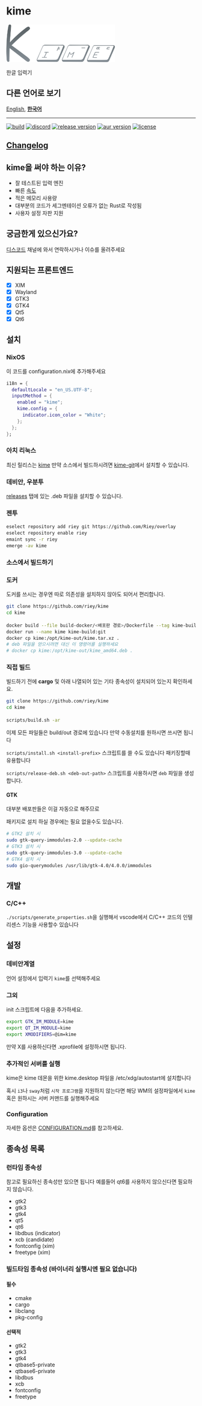 # kime

[<img src="./docs/assets/kime-roundy-default-without-text-bluegrey.png" height="100">](https://github.com/Riey/kime)

한글 입력기

## 다른 언어로 보기

[English](./README.md), [**한국어**](./README.ko.md)

---

[<img alt="build" src="https://img.shields.io/github/workflow/status/Riey/kime/CI?style=for-the-badge" height="25">](https://github.com/Riey/kime/actions?query=workflow%3ACI)
[<img alt="discord" src="https://img.shields.io/discord/801107569505992705.svg?style=for-the-badge" height="25">](https://discord.gg/YPnEfZqC6y)
[<img alt="release version" src="https://img.shields.io/github/v/release/Riey/kime?style=for-the-badge" height="25">](https://github.com/Riey/kime/releases)
[<img alt="aur version" src="https://img.shields.io/aur/version/kime?style=for-the-badge" height="25">](https://aur.archlinux.org/packages/kime/)
[<img alt="license" src="https://img.shields.io/github/license/Riey/kime?style=for-the-badge" height="25">](https://github.com/Riey/kime/blob/master/LICENSE)

## [Changelog](docs/CHANGELOG.md)

## kime을 써야 하는 이유?

* 잘 테스트된 입력 엔진
* 빠른 [속도](https://github.com/Riey/kime/wiki/Performance)
* 적은 메모리 사용량
* 대부분의 코드가 세그멘테이션 오류가 없는 Rust로 작성됨
* 사용자 설정 자판 지원

## 궁금한게 있으신가요?

[디스코드](https://discord.gg/YPnEfZqC6y) 채널에 와서 연락하시거나 이슈를 올려주세요

## 지원되는 프론트엔드

- [x] XIM
- [x] Wayland
- [x] GTK3
- [x] GTK4
- [x] Qt5
- [x] Qt6

## 설치

### NixOS

이 코드를 configuration.nix에 추가해주세요

```nix
i18n = {
  defaultLocale = "en_US.UTF-8";
  inputMethod = {
    enabled = "kime";
    kime.config = {
      indicator.icon_color = "White";
    };
  };
};
```

### 아치 리눅스

최신 릴리스는 [kime](https://aur.archlinux.org/packages/kime) 만약 소스에서 빌드하시려면 [kime-git](https://aur.archlinux.org/packages/kime-git)에서 설치할 수 있습니다.

### 데비안, 우분투

[releases](https://github.com/Riey/kime/releases) 탭에 있는 .deb 파일을 설치할 수 있습니다.

### 젠투

```sh
eselect repository add riey git https://github.com/Riey/overlay
eselect repository enable riey
emaint sync -r riey
emerge -av kime
```

### 소스에서 빌드하기

### 도커

도커를 쓰시는 경우엔 따로 의존성을 설치하지 않아도 되어서 편리합니다.

```sh
git clone https://github.com/riey/kime
cd kime

docker build --file build-docker/<배포판 경로>/Dockerfile --tag kime-build:git .
docker run --name kime kime-build:git
docker cp kime:/opt/kime-out/kime.tar.xz .
# deb 파일을 얻으시려면 대신 이 명령어를 실행하세요
# docker cp kime:/opt/kime-out/kime_amd64.deb .
```

### 직접 빌드

빌드하기 전에 **cargo** 및 아래 나열되어 있는 기타 종속성이 설치되어 있는지 확인하세요.

```sh
git clone https://github.com/riey/kime
cd kime

scripts/build.sh -ar
```

이제 모든 파일들은 build/out 경로에 있습니다 만약 수동설치를 원하시면 쓰시면 됩니다

`scripts/install.sh <install-prefix>` 스크립트를 쓸 수도 있습니다 패키징할때 유용합니다

`scripts/release-deb.sh <deb-out-path>` 스크립트를 사용하시면 `deb` 파일을 생성합니다.

#### GTK

대부분 배포판들은 이걸 자동으로 해주므로

패키지로 설치 하실 경우에는 필요 없을수도 있습니다.

```sh
# GTK2 설치 시
sudo gtk-query-immodules-2.0 --update-cache
# GTK3 설치 시
sudo gtk-query-immodules-3.0 --update-cache
# GTK4 설치 시
sudo gio-querymodules /usr/lib/gtk-4.0/4.0.0/immodules
```

## 개발

### C/C++

`./scripts/generate_properties.sh`을 실행해서 vscode에서 C/C++ 코드의 인텔리센스 기능을 사용할수 있습니다

## 설정

### 데비안계열

언어 설정에서 입력기 `kime`를 선택해주세요

### 그외

init 스크립트에 다음을 추가하세요.

```sh
export GTK_IM_MODULE=kime
export QT_IM_MODULE=kime
export XMODIFIERS=@im=kime
```

만약 X를 사용하신다면 .xprofile에 설정하시면 됩니다.

### 추가적인 서버를 실행

kime은 kime 데몬을 위한 kime.desktop 파일을 /etc/xdg/autostart에 설치합니다

혹시 `i3`나 `sway`처럼 `시작 프로그램`을 지원하지 않는다면 해당 WM의 설정파일에서 `kime` 혹은 원하시는 서버 커맨드를 실행해주세요

### Configuration

자세한 옵션은 [CONFIGURATION.md](docs/CONFIGURATION.ko.md)를 참고하세요.

## 종속성 목록

### 런타임 종속성

참고로 필요하신 종속성만 있으면 됩니다
예를들어 qt6를 사용하지 않으신다면 필요하지 않습니다.

* gtk2
* gtk3
* gtk4
* qt5
* qt6
* libdbus (indicator)
* xcb (candidate)
* fontconfig (xim)
* freetype (xim)

### 빌드타임 종속성 (바이너리 실행시엔 필요 없습니다)

#### 필수

* cmake
* cargo
* libclang
* pkg-config

#### 선택적

* gtk2
* gtk3
* gtk4
* qtbase5-private
* qtbase6-private
* libdbus
* xcb
* fontconfig
* freetype
